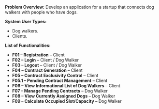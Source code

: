 

**Problem Overview:**
Develop an application for a startup that connects dog walkers with people who have dogs.

**System User Types:**
* Dog walkers.
* Clients.

**List of Functionalities:**
* **F01 – Registration** – Client
* **F02 – Login** – Client / Dog Walker
* **F03 – Logout** – Client / Dog Walker
* **F04 – Contract Generation** – Client
* **F05 – Contract Exclusivity Control** – Client
* **F05.1 – Pending Contract Management** – Client
* **F06 – View Informational List of Dog Walkers** – Client
* **F07 – Manage Pending Contracts** – Dog Walker
* **F08 – View Currently Assigned Dogs** – Dog Walker
* **F09 – Calculate Occupied Slot/Capacity** – Dog Walker
